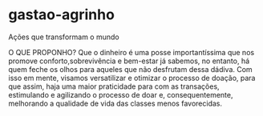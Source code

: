 # gastao-agrinho


Ações que transformam o mundo

O QUE PROPONHO?
  Que o dinheiro é uma posse importantíssima que nos promove conforto,sobrevivência e bem-estar já sabemos, no entanto, há quem feche os olhos para aqueles que não desfrutam dessa dádiva. Com isso em mente, visamos versatilizar e otimizar o processo de doação, para que assim, haja uma maior praticidade para com as transações, estimulando e agilizando o processo de doar e, consequentemente, melhorando a qualidade de vida das classes menos favorecidas.

  
